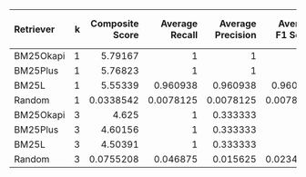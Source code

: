 | Retriever   |   k |   Composite Score |   Average Recall |   Average Precision |   Average F1 Score |   Average MRR |   Average Hit Rate |   Average nDCG |   Average Confusion Rate |
|:------------|----:|------------------:|-----------------:|--------------------:|-------------------:|--------------:|-------------------:|---------------:|-------------------------:|
| BM25Okapi   |   1 |         5.79167   |        1         |           1         |          1         |     1         |          1         |      1         |                0.208333  |
| BM25Plus    |   1 |         5.76823   |        1         |           1         |          1         |     1         |          1         |      1         |                0.231771  |
| BM25L       |   1 |         5.55339   |        0.960938  |           0.960938  |          0.960938  |     0.980469  |          0.960938  |      0.980469  |                0.251302  |
| Random      |   1 |         0.0338542 |        0.0078125 |           0.0078125 |          0.0078125 |     0.0247396 |          0.0078125 |      0.0247396 |                0.046875  |
| BM25Okapi   |   3 |         4.625     |        1         |           0.333333  |          0.5       |     1         |          1         |      1         |                0.208333  |
| BM25Plus    |   3 |         4.60156   |        1         |           0.333333  |          0.5       |     1         |          1         |      1         |                0.231771  |
| BM25L       |   3 |         4.50391   |        1         |           0.333333  |          0.5       |     0.980469  |          0.960938  |      0.980469  |                0.251302  |
| Random      |   3 |         0.0755208 |        0.046875  |           0.015625  |          0.0234375 |     0.0221354 |          0         |      0.0221354 |                0.0546875 |